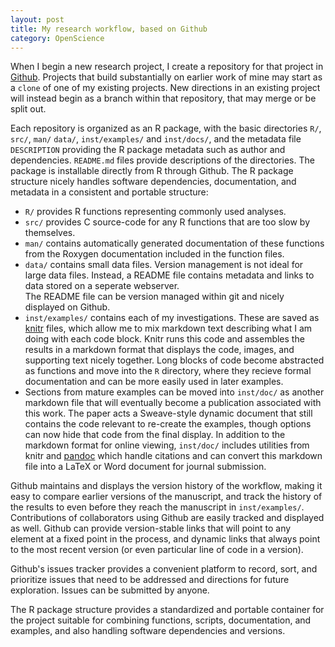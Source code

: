 ```yaml
---
layout: post
title: My research workflow, based on Github
category: OpenScience
---
```


When I begin a new research project, I create a repository for that project in [Github](https://github.com/cboettig). 
Projects that build substantially on earlier work of mine may start as a `clone` 
of one of my existing projects. New directions in an existing project will instead
begin as a branch within that repository, that may merge or be split out.  

Each repository is organized as an R package, with the basic directories `R/`, `src/`, `man/`
`data/`, `inst/examples/` and `inst/docs/`, and the metadata file `DESCRIPTION` providing
the R package metadata such as author and dependencies.  `README.md` files provide 
descriptions of the directories.  The package is installable directly from R through
Github.  The R package structure nicely handles software dependencies, documentation, and 
metadata in a consistent and portable structure: 

- `R/` provides R functions representing commonly used analyses. 
- `src/` provides C source-code for any R functions that are too slow by themselves.
- `man/` contains automatically generated documentation of these functions from the 
Roxygen documentation included in the function files. 
- `data/` contains small data files.  Version management is not ideal for large data files.
Instead, a README file contains metadata and links to data stored on a seperate webserver.  
The README file can be version managed within git and nicely displayed on Github.
- `inst/examples/` contains each of my investigations.  These are saved as 
[knitr](http://yihui.name/knitr) files, which allow me to mix markdown text describing
what I am doing with each code block.  Knitr runs this code and assembles
the results in a markdown format that displays the code, images, and supporting text nicely
together. Long blocks of code become abstracted as functions and move into the `R` directory,
where they recieve formal documentation and can be more easily used in later examples. 
- Sections from mature examples can be moved into `inst/doc/` as another markdown file that
will eventually become a publication associated with this work.  The paper acts a Sweave-style
dynamic document that still contains the code relevant to re-create the examples, though options
can now hide that code from the final display. In addition to the markdown format for online
viewing, `inst/doc/` includes utilities from knitr and [pandoc](http://johnmacfarlane.net/pandoc/)
which handle citations and can convert this markdown file into a LaTeX or Word document for 
journal submission.


Github maintains and displays the version history of the workflow, making it easy to compare 
earlier versions of the manuscript, and track the history of the results to even before they
reach the manuscript in `inst/examples/`.  Contributions of collaborators using Github are easily
tracked and displayed as well.  Github can provide version-stable links that will point to 
any element at a fixed point in the process, and dynamic links that always point to the most
recent version (or even particular line of code in a version). 

Github's issues tracker provides a convenient platform to record, sort, and prioritize issues
that need to be addressed and directions for future exploration. Issues can be submitted by anyone.  



The R package structure provides a standardized and 
portable container for the project suitable for combining functions, scripts, documentation, 
and examples, and also handling software dependencies and versions.  



